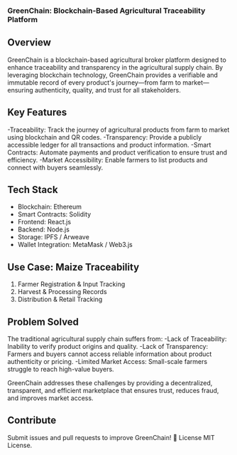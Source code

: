 ### GreenChain: Blockchain-Based Agricultural Traceability Platform

## Overview
GreenChain is a blockchain-based agricultural broker platform designed to enhance traceability and transparency in the agricultural supply chain. By leveraging blockchain technology, GreenChain provides a verifiable and immutable record of every product's journey—from farm to market—ensuring authenticity, quality, and trust for all stakeholders.

## Key Features
-Traceability: Track the journey of agricultural products from farm to market using blockchain and QR codes.
-Transparency: Provide a publicly accessible ledger for all transactions and product information.
-Smart Contracts: Automate payments and product verification to ensure trust and efficiency.
-Market Accessibility: Enable farmers to list products and connect with buyers seamlessly.

## Tech Stack
- Blockchain: Ethereum 
- Smart Contracts: Solidity
- Frontend: React.js
- Backend: Node.js
- Storage: IPFS / Arweave
- Wallet Integration: MetaMask / Web3.js

## Use Case: Maize Traceability
1. Farmer Registration & Input Tracking 
2. Harvest & Processing Records
3. Distribution & Retail Tracking  

## Problem Solved
The traditional agricultural supply chain suffers from:
-Lack of Traceability: Inability to verify product origins and quality.
-Lack of Transparency: Farmers and buyers cannot access reliable information about product authenticity or pricing.
-Limited Market Access: Small-scale farmers struggle to reach high-value buyers.

GreenChain addresses these challenges by providing a decentralized, transparent, and efficient marketplace that ensures trust, reduces fraud, and improves market access.

## Contribute
Submit issues and pull requests to improve GreenChain!
📜 License
MIT License.



